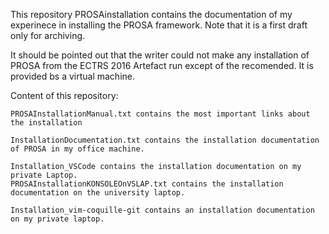 This repository PROSAinstallation contains the documentation of my experinece in installing the PROSA framework.
Note that it is a first draft only for archiving.


It should be pointed out that the writer could not make any installation of PROSA from the ECTRS 2016 Artefact run  except of the recomended. It is provided bs a virtual machine.

Content of this repository:



	PROSAInstallationManual.txt contains the most important links about the installation

	InstallationDocumentation.txt contains the installation documentation of PROSA in my office machine.

	Installation_VSCode contains the installation documentation on my private Laptop.
	PROSAInstallationKONSOLEOnVSLAP.txt contains the installation documentation on the university laptop.

	Installation_vim-coquille-git contains an installation documentation on my private laptop. 
 



